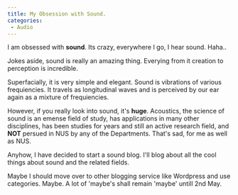```yaml
---
title: My Obsession with Sound.
categories:
 - Audio
---
```


I am obsessed with **sound**. Its crazy, everywhere I go, I hear sound. Haha..

Jokes aside, sound is really an amazing thing. Everying from it creation to perception is incredible.

Superfacially, it is very simple and elegant. Sound is vibrations of various frequiencies. It travels as longitudinal waves and is perceived by our ear again as a mixture of frequiencies.

However, if you really look into sound, it's **huge**. Acoustics, the science of sound is an emense field of study, has applications in many other disciplines, has been studies for years and still an active research field, and **NOT** persued in NUS by any of the Departments. That's sad, for me as well as NUS.

Anyhow, I have decided to start a sound blog. I'll blog about all the cool things about sound and the related fields.

Maybe I should move over to other blogging service like Wordpress and use categories. Maybe. A lot of 'maybe's shall remain 'maybe' untill 2nd May.
